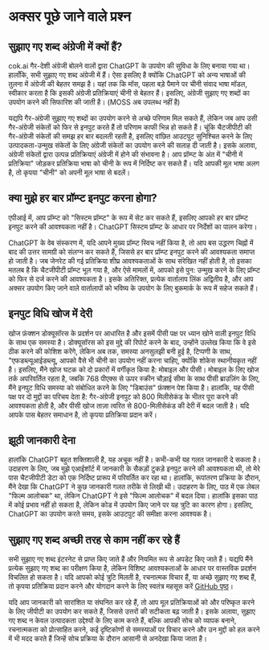 # अक्सर पूछे जाने वाले प्रश्न

## सुझाए गए शब्द अंग्रेजी में क्यों हैं?

cok.ai गैर-देशी अंग्रेजी बोलने वालों द्वारा ChatGPT के उपयोग की सुविधा के लिए बनाया गया था। हालाँकि, सभी सुझाए गए शब्द अंग्रेजी में हैं। ऐसा इसलिए है क्योंकि ChatGPT को अन्य भाषाओं की तुलना में अंग्रेजी की बेहतर समझ है। यहां तक कि मॉस, पहला बड़े पैमाने पर चीनी संवाद भाषा मॉडल, स्वीकार करता है कि इसकी अंग्रेजी प्रतिक्रियाएं चीनी से बेहतर हैं। इसलिए, अंग्रेजी सुझाए गए शब्दों का उपयोग करने की सिफारिश की जाती है। (MOSS अब उपलब्ध नहीं है)

यद्यपि गैर-अंग्रेजी सुझाए गए शब्दों का उपयोग करने से अच्छे परिणाम मिल सकते हैं, लेकिन जब आप उसी गैर-अंग्रेजी संकेतों को फिर से इनपुट करते हैं तो परिणाम काफी भिन्न हो सकते हैं। चूंकि चैटजीपीटी की गैर-अंग्रेजी संकेतों की समझ हर बार बदलती रहती है, इसलिए वांछित आउटपुट सुनिश्चित करने के लिए उत्पादकता-उन्मुख संकेतों के लिए अंग्रेजी संकेतों का उपयोग करने की सलाह दी जाती है। इसके अलावा, अंग्रेजी संकेतों द्वारा उत्पन्न प्रतिक्रियाएं अंग्रेजी में होने की संभावना है। आप प्रॉम्प्ट के अंत में "चीनी में प्रतिक्रिया" जोड़कर प्रतिक्रिया भाषा को चीनी के रूप में निर्दिष्ट कर सकते हैं। यदि आपकी मूल भाषा अलग है, तो कृपया "चीनी" को अपनी मूल भाषा से बदलें।

## क्या मुझे हर बार प्रॉम्प्ट इनपुट करना होगा?

एपीआई में, आप प्रॉम्प्ट को "सिस्टम प्रॉम्प्ट" के रूप में सेट कर सकते हैं, इसलिए आपको हर बार प्रॉम्प्ट इनपुट करने की आवश्यकता नहीं है। ChatGPT सिस्टम प्रॉम्प्ट के आधार पर निर्देशों का पालन करेगा।

ChatGPT के वेब संस्करण में, यदि आपने मुख्य प्रॉम्प्ट स्विच नहीं किया है, तो आप बस उद्धरण चिह्नों में बाद की उत्तर सामग्री को संलग्न कर सकते हैं, जिससे हर बार प्रॉम्प्ट इनपुट करने की आवश्यकता समाप्त हो जाती है। जब जेनरेट की गई प्रतिक्रिया शीघ्र आवश्यकताओं के साथ संरेखित नहीं होती है, तो इसका मतलब है कि चैटजीपीटी प्रॉम्प्ट भूल गया है, और ऐसे मामलों में, आपको इसे पुन: उन्मुख करने के लिए प्रॉम्प्ट को फिर से दर्ज करने की आवश्यकता है। इसके अतिरिक्त, प्रत्येक वार्तालाप लिंक अद्वितीय है, और आप अक्सर उपयोग किए जाने वाले वार्तालापों को भविष्य के उपयोग के लिए बुकमार्क के रूप में सहेज सकते हैं।

## इनपुट विधि खोज में देरी

खोज फ़ंक्शन डोक्यूसॉरस के प्रदर्शन पर आधारित है और इसमें पीसी पक्ष पर ध्यान खोने वाली इनपुट विधि के साथ एक समस्या है। डोक्यूसॉरस को इस मुद्दे की रिपोर्ट करने के बाद, उन्होंने उल्लेख किया कि वे इसे ठीक करने की कोशिश करेंगे, लेकिन अब तक, समस्या अनसुलझी बनी हुई है, टिप्पणी के साथ, "एफडब्ल्यूआईडब्ल्यू, आपको वैसे भी चीनी का उपयोग नहीं करना चाहिए, क्योंकि शोकेस स्थानीयकृत नहीं है। इसलिए, मैंने खोज घटक को दो प्रकारों में वर्गीकृत किया है: मोबाइल और पीसी। मोबाइल के लिए खोज तर्क अपरिवर्तित रहता है, जबकि 768 पीएक्स से ऊपर स्क्रीन चौड़ाई सीमा के साथ पीसी ब्राउज़िंग के लिए, मैंने इनपुट विधि समस्या को संबोधित करने के लिए "डिबाउंस" फ़ंक्शन पेश किया है। हालांकि, यह पीसी पक्ष पर दो मुद्दों का परिचय देता है: गैर-अंग्रेजी इनपुट को 800 मिलीसेकंड के भीतर पूरा करने की आवश्यकता होती है, और पीसी खोज ताज़ा त्वरित से 800-मिलीसेकंड की देरी में बदल जाती है। यदि आपके पास बेहतर समाधान है, तो कृपया प्रतिक्रिया प्रदान करें।

## झूठी जानकारी देना

हालांकि ChatGPT बहुत शक्तिशाली है, यह अचूक नहीं है। कभी-कभी यह गलत जानकारी दे सकता है। उदाहरण के लिए, जब मुझे एआईशॉर्ट में जानकारी के सैकड़ों टुकड़े इनपुट करने की आवश्यकता थी, तो मेरे पास चैटजीपीटी डेटा को एक निर्दिष्ट प्रारूप में परिवर्तित कर रहा था। हालांकि, रूपांतरण प्रक्रिया के दौरान, मैंने देखा कि ChatGPT ने कुछ जानकारी गलत तरीके से लिखी थी। उदाहरण के लिए, पाठ में एक लेबल "फिल्म आलोचक" था, लेकिन ChatGPT ने इसे "फिल्म आलोचक" में बदल दिया। हालांकि इसका पाठ में कोई प्रभाव नहीं हो सकता है, लेकिन कोड में उपयोग किए जाने पर यह त्रुटि का कारण होगा। इसलिए, ChatGPT का उपयोग करते समय, इसके आउटपुट की समीक्षा करना आवश्यक है।

## सुझाए गए शब्द अच्छी तरह से काम नहीं कर रहे हैं

सभी सुझाए गए शब्द इंटरनेट से प्राप्त किए जाते हैं और नियमित रूप से अपडेट किए जाते हैं। यद्यपि मैंने प्रत्येक सुझाए गए शब्द का परीक्षण किया है, लेकिन विशिष्ट आवश्यकताओं के आधार पर वास्तविक प्रदर्शन विचलित हो सकता है। यदि आपको कोई त्रुटि मिलती है, रचनात्मक विचार हैं, या अच्छे सुझाए गए शब्द हैं, तो कृपया प्रतिक्रिया प्रदान करने और योगदान करने के लिए स्वतंत्र महसूस करें [GitHub पृष्ठ](https://github.com/privacyrepo/cok.ai/discussions/11)।

यदि आप जानकारी को सारांशित या संघनित कर रहे हैं, तो आप मूल प्रतिक्रियाओं को और परिष्कृत करने के लिए जीपीटी का उपयोग कर सकते हैं, जिससे उत्तरों की सटीकता बढ़ जाती है। इसके अलावा, सुझाए गए शब्द न केवल उत्पादकता उद्देश्यों के लिए काम करते हैं, बल्कि आपकी सोच को व्यापक बनाने, रचनात्मकता को प्रोत्साहित करने, कई दृष्टिकोणों से समस्याओं पर विचार करने और उन मुद्दों को हल करने में भी मदद करते हैं जिन्हें सोच प्रक्रिया के दौरान आसानी से अनदेखा किया जाता है।
